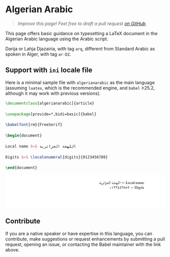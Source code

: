 # Algerian Arabic

<blockquote>
  <p><em>Improve this page! Feel free to draft a pull request <a href="https://github.com/latex3/babel/tree/docs/docs">on GitHub</a>.</em></p>
</blockquote>

This page offers basic guidance on typesetting a LaTeX document in the
Algerian Arabic language using the Arabic script.

Darija or Lahja Djazairia, with tag `arq`, different
from Standard Arabic as spoken in Alger, with tag `ar-DZ`.

## Support with `ini` locale file

Here is a minimal sample file with `algerianarabic` as the main language
(assuming `luatex`, which is the recommended engine, and `babel` ≥25.2,
although it may work with previous versions).

```tex
\documentclass[algerianarabic]{article}

\usepackage[provide=*,bidi=basic]{babel}

\babelfont{rm}{FreeSerif}

\begin{document}

Local name $=$ اللهجة الجزائرية

Digits $=$ \localenumeral{digits}{0123456789}

\end{document}
```

![](../media/locale-algerianarabic.png)

## Contribute

If you are a native speaker or have expertise in this language, you can
contribute, make suggestions or request enhancements by submitting a
pull request, opening an issue, or contacting the Babel maintainer with
the link above.